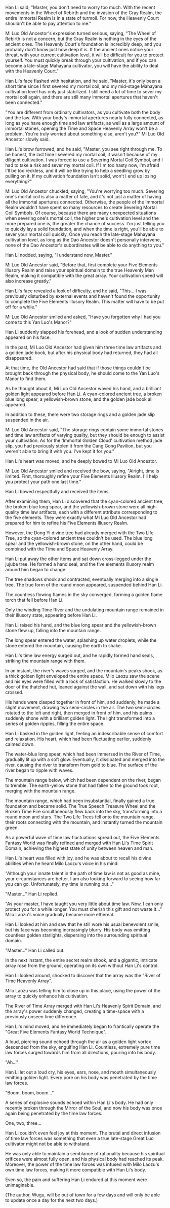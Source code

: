 Han Li said, "Master, you don't need to worry too much. With the recent movements in the Wheel of Rebirth and the invasion of the Gray Realm, the entire Immortal Realm is in a state of turmoil. For now, the Heavenly Court shouldn't be able to pay attention to me."

Mi Luo Old Ancestor's expression turned serious, saying, "The Wheel of Rebirth is not a concern, but the Gray Realm is nothing in the eyes of the ancient ones. The Heavenly Court's foundation is incredibly deep, and you probably don't know just how deep it is. If the ancient ones notice your threat, with your current cultivation level, it will be difficult for you to protect yourself. You must quickly break through your cultivation, and if you can become a late-stage Mahayana cultivator, you will have the ability to deal with the Heavenly Court."

Han Li's face flashed with hesitation, and he said, "Master, it's only been a short time since I first severed my mortal coil, and my mid-stage Mahayana cultivation level has only just stabilized. I still need a lot of time to sever my mortal coil again, and there are still many immortal apertures that haven't been connected."

"You are different from ordinary cultivators, as you cultivate both the body and the law. With your body's immortal apertures nearly fully connected, as long as you have enough time and law artifacts, as well as a large amount of immortal stones, opening the Time and Space Heavenly Array won't be a problem. You're truly worried about something else, aren't you?" Mi Luo Old Ancestor slowly said.

Han Li's brow furrowed, and he said, "Master, you see right through me. To be honest, the last time I severed my mortal coil, it wasn't because of my diligent cultivation. I was forced to use a Severing Mortal Coil Symbol, and I had to take a risk and sever my mortal coil. If I'm too hasty now, I'm afraid I'll be too reckless, and it will be like trying to help a seedling grow by pulling on it. If my cultivation foundation isn't solid, won't I end up losing everything?"

Mi Luo Old Ancestor chuckled, saying, "You're worrying too much. Severing one's mortal coil is also a matter of fate, and it's not just a matter of having all the immortal apertures connected. Otherwise, the people of the Immortal Realm wouldn't have spent so many resources to create Severing Mortal Coil Symbols. Of course, because there are many unexpected situations when severing one's mortal coil, the higher one's cultivation level and the more prepared one is, the greater the chance of success. I'm just telling you to quickly lay a solid foundation, and when the time is right, you'll be able to sever your mortal coil quickly. Once you reach the late-stage Mahayana cultivation level, as long as the Dao Ancestor doesn't personally intervene, none of the Dao Ancestor's subordinates will be able to do anything to you."

Han Li nodded, saying, "I understand now, Master."

Mi Luo Old Ancestor said, "Before that, first complete your Five Elements Illusory Realm and raise your spiritual domain to the true Heavenly Man Realm, making it compatible with the great array. Your cultivation speed will also increase greatly."

Han Li's face revealed a look of difficulty, and he said, "This... I was previously disturbed by external events and haven't found the opportunity to complete the Five Elements Illusory Realm. This matter will have to be put off for a while."

Mi Luo Old Ancestor smiled and asked, "Have you forgotten why I had you come to this Yan Luo's Manor?"

Han Li suddenly slapped his forehead, and a look of sudden understanding appeared on his face.

In the past, Mi Luo Old Ancestor had given him three time law artifacts and a golden jade book, but after his physical body had returned, they had all disappeared.

At that time, the Old Ancestor had said that if those things couldn't be brought back through the physical body, he should come to the Yan Luo's Manor to find them.

As he thought about it, Mi Luo Old Ancestor waved his hand, and a brilliant golden light appeared before Han Li. A cyan-colored ancient tree, a broken blue long spear, a yellowish-brown stone, and the golden jade book all appeared.

In addition to these, there were two storage rings and a golden jade slip suspended in the air.

Mi Luo Old Ancestor said, "The storage rings contain some immortal stones and time law artifacts of varying quality, but they should be enough to assist your cultivation. As for the 'Immortal Golden Cloud' cultivation method jade slip, you had previously stolen it from the Cang Gong Pavilion, but you weren't able to bring it with you. I've kept it for you."

Han Li's heart was moved, and he deeply bowed to Mi Luo Old Ancestor.

Mi Luo Old Ancestor smiled and received the bow, saying, "Alright, time is limited. First, thoroughly refine your Five Elements Illusory Realm. I'll help you protect your path one last time."

Han Li bowed respectfully and received the items.

After examining them, Han Li discovered that the cyan-colored ancient tree, the broken blue long spear, and the yellowish-brown stone were all high-quality time law artifacts, each with a different attribute corresponding to the five elements. They were exactly what Mi Luo Old Ancestor had prepared for him to refine his Five Elements Illusory Realm.

However, the Dong Yi divine tree had already merged with the Two Life Tree, so the cyan-colored ancient tree couldn't be used. The blue long spear and the yellowish-brown stone, on the other hand, could be combined with the Time and Space Heavenly Array.

Han Li put away the other items and sat down cross-legged under the jujube tree. He formed a hand seal, and the five elements illusory realm around him began to change.

The tree shadows shook and contracted, eventually merging into a single tree. The true form of the round moon appeared, suspended behind Han Li.

The countless flowing flames in the sky converged, forming a golden flame torch that fell before Han Li.

Only the winding Time River and the undulating mountain range remained in their illusory state, appearing before Han Li.

Han Li raised his hand, and the blue long spear and the yellowish-brown stone flew up, falling into the mountain range.

The long spear entered the water, splashing up water droplets, while the stone entered the mountain, causing the earth to shake.

Han Li's time law energy surged out, and he rapidly formed hand seals, striking the mountain range with them.

In an instant, the river's waves surged, and the mountain's peaks shook, as a thick golden light enveloped the entire space.
Milo Laozu saw the scene and his eyes were filled with a look of satisfaction. He walked slowly to the door of the thatched hut, leaned against the wall, and sat down with his legs crossed.

His hands were clasped together in front of him, and suddenly, he made a slight movement, drawing two semi-circles in the air. The two semi-circles rotated to the left and right, then merged in front of him, and his palms suddenly shone with a brilliant golden light. The light transformed into a series of golden ripples, filling the entire space.

Han Li basked in the golden light, feeling an indescribable sense of comfort and relaxation. His heart, which had been fluctuating earlier, suddenly calmed down.

The water-blue long spear, which had been immersed in the River of Time, gradually lit up with a soft glow. Eventually, it dissipated and merged into the river, causing the river to transform from gold to blue. The surface of the river began to ripple with waves.

The mountain range below, which had been dependent on the river, began to tremble. The earth-yellow stone that had fallen to the ground took root, merging with the mountain range.

The mountain range, which had been insubstantial, finally gained a true foundation and became solid. The True Speech Treasure Wheel and the Broken Time Fire simultaneously flew back into the sky, transforming into a round moon and stars. The Two Life Trees fell onto the mountain range, their roots connecting with the mountain, and instantly turned the mountain green.

As a powerful wave of time law fluctuations spread out, the Five Elements Fantasy World was finally refined and merged with Han Li's Time Spirit Domain, achieving the highest state of unity between heaven and man.

Han Li's heart was filled with joy, and he was about to recall his divine abilities when he heard Milo Laozu's voice in his mind:

"Although your innate talent in the path of time law is not as good as mine, your circumstances are better. I am also looking forward to seeing how far you can go. Unfortunately, my time is running out..."

"Master..." Han Li replied.

"As your master, I have taught you very little about time law. Now, I can only protect you for a while longer. You must cherish this gift and not waste it..." Milo Laozu's voice gradually became more ethereal.

Han Li looked at him and saw that he still wore his usual benevolent smile, but his face was becoming increasingly blurry. His body was emitting countless golden starlights, dispersing into the surrounding spiritual domain.

"Master..." Han Li called out.

In the next instant, the entire secret realm shook, and a gigantic, intricate array rose from the ground, operating on its own without Han Li's control.

Han Li looked around, shocked to discover that the array was the "River of Time Heavenly Array".

Milo Laozu was telling him to close up in this place, using the power of the array to quickly enhance his cultivation.

The River of Time Array merged with Han Li's Heavenly Spirit Domain, and the array's power suddenly changed, creating a time-space with a previously unseen time difference.

Han Li's mind moved, and he immediately began to frantically operate the "Great Five Elements Fantasy World Technique".

A loud, piercing sound echoed through the air as a golden light vortex descended from the sky, engulfing Han Li. Countless, extremely pure time law forces surged towards him from all directions, pouring into his body.

"Ah..."

Han Li let out a loud cry, his eyes, ears, nose, and mouth simultaneously emitting golden light. Every pore on his body was penetrated by the time law forces.

"Boom, boom, boom..."

A series of explosive sounds echoed within Han Li's body. He had only recently broken through the Mirror of the Soul, and now his body was once again being penetrated by the time law forces.

One, two, three...

Han Li couldn't even feel joy at this moment. The brutal and direct infusion of time law forces was something that even a true late-stage Great Luo cultivator might not be able to withstand.

He was only able to maintain a semblance of rationality because his spiritual orifices were almost fully open, and his physical body had reached its peak. Moreover, the power of the time law forces was infused with Milo Laozu's own time law forces, making it more compatible with Han Li's body.

Even so, the pain and suffering Han Li endured at this moment were unimaginable.

(The author, Wugu, will be out of town for a few days and will only be able to update once a day for the next two days.)